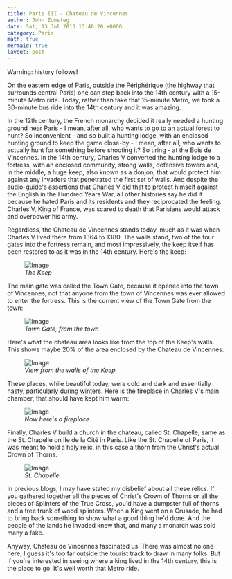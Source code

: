 ```yaml
---
title: Paris III - Chateau de Vincennes
author: John Zumsteg
date: Sat, 13 Jul 2013 13:40:20 +0000
category: Paris
math: true
mermaid: true
layout: post
---
```

Warning: history follows!

On the eastern edge of Paris, outside the Périphérique (the highway that surrounds central Paris) one can step back into the 14th century with a 15-minute Metro ride. Today, rather than take that 15-minute Metro, we took a 30-minute bus ride into the 14th century and it was amazing.

In the 12th century, the French monarchy decided it really needed a hunting ground near Paris - I mean, after all, who wants to go to an actual forest to hunt? So inconvenient - and so built a hunting lodge, with an enclosed hunting ground to keep the game close-by - I mean, after all, who wants to actually hunt for something before shooting it? So tiring - at the Bois de Vincennes. In the 14th century, Charles V converted the hunting lodge to a fortress, with an enclosed community, strong walls, defensive towers and, in the middle, a huge keep, also known as a donjon, that would protect him against any invaders that penetrated the first set of walls. And despite the audio-guide's assertions that Charles V did that to protect himself against the English in the Hundred Years War, all other histories say he did it because he hated Paris and its residents and they reciprocated the feeling. Charles V, King of France, was scared to death that Parisians would attack and overpower his army.

Regardless, the Chateau de Vincennes stands today, much as it was when Charles V lived there from 1364 to 1380. The walls stand, two of the four gates into the fortress remain, and most impressively, the keep itself has been restored to as it was in the 14th century. Here's the keep:
<figure class = "landscape">
	<img src="{{"/assets/images/2013/07/DSC03182.jpg" | prepend: site.baseurl | prepend: site.url }}" alt="Image" />
	<figcaption><em>The Keep</em></figcaption>
</figure>



The main gate was called the Town Gate, because it opened into the town of Vincennes, not that anyone from the town of Vincennes was ever allowed to enter the fortress. This is the current view of the Town Gate from the town:
<figure class = "landscape">
	<img src="{{"/assets/images/2013/07/DSC03189.jpg" | prepend: site.baseurl | prepend: site.url }}" alt="Image" />
	<figcaption><em>Town Gate, from the town</em></figcaption>
</figure>



Here's what the chateau area looks like from the top of the Keep's walls. This shows maybe 20% of the area enclosed by the Chateau de Vincennes.
<figure class = "landscape">
	<img src="{{"/assets/images/2013/07/DSC03178.jpg" | prepend: site.baseurl | prepend: site.url }}" alt="Image" />
	<figcaption><em>View from the walls of the Keep</em></figcaption>
</figure>



These places, while beautiful today, were cold and dark and essentially nasty, particularly during winters. Here is the fireplace in Charles V's main chamber; that should have kept him warm:
<figure class = "landscape">
	<img src="{{"/assets/images/2013/07/DSC03180.jpg" | prepend: site.baseurl | prepend: site.url }}" alt="Image" />
	<figcaption><em>Now here's a fireplace</em></figcaption>
</figure>



Finally, Charles V build a church in the chateau, called St. Chapelle, same as the St. Chapelle on Ile de la Cité in Paris. Like the St. Chapelle of Paris, it was meant to hold a holy relic, in this case a thorn from the Christ's actual Crown of Thorns.
<figure class = "landscape">
	<img src="{{"/assets/images/2013/07/DSC03186.jpg" | prepend: site.baseurl | prepend: site.url }}" alt="Image" />
	<figcaption><em>St. Chapelle</em></figcaption>
</figure>


In previous blogs, I may have stated my disbelief about all these relics. If you gathered together all the pieces of Christ's Crown of Thorns or all the pieces of Splinters of the True Cross, you'd have a dumpster full of thorns and a tree trunk of wood splinters. When a King went on a Crusade, he had to bring back something to show what a good thing he'd done. And the people of the lands he invaded knew that, and many a monarch was sold many a fake. 

Anyway, Chateau de Vincennes fascinated us. There was almost no one here; I guess it's too far outside the tourist track to draw in many folks. But if you're interested in seeing where a king lived in the 14th century, this is the place to go. It's well worth that Metro ride.

